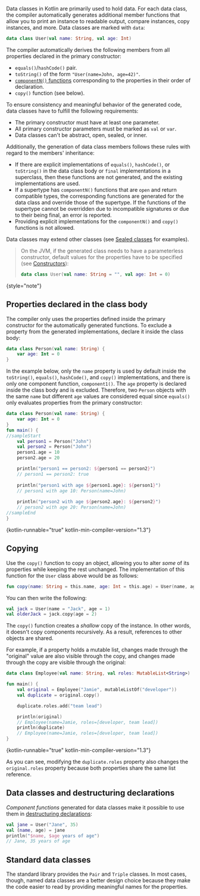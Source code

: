[//]: # (title: Data classes)

Data classes in Kotlin are primarily used to hold data. For each data class, the compiler automatically generates 
additional member functions that allow you to print an instance to readable output, compare instances, copy instances, and more.
Data classes are marked with `data`:

```kotlin
data class User(val name: String, val age: Int)
```

The compiler automatically derives the following members from all properties declared in the primary constructor:

* `equals()`/`hashCode()` pair.
* `toString()` of the form `"User(name=John, age=42)"`.
* [`componentN()` functions](destructuring-declarations.md) corresponding to the properties in their order of declaration.
* `copy()` function (see below).

To ensure consistency and meaningful behavior of the generated code, data classes have to fulfill the following requirements:

* The primary constructor must have at least one parameter.
* All primary constructor parameters must be marked as `val` or `var`.
* Data classes can't be abstract, open, sealed, or inner.

Additionally, the generation of data class members follows these rules with regard to the members' inheritance:

* If there are explicit implementations of `equals()`, `hashCode()`, or `toString()` in the data class body or
  `final` implementations in a superclass, then these functions are not generated, and the existing
  implementations are used.
* If a supertype has `componentN()` functions that are `open` and return compatible types, the
  corresponding functions are generated for the data class and override those of the supertype. If the functions of the
  supertype cannot be overridden due to incompatible signatures or due to their being final, an error is reported.
* Providing explicit implementations for the `componentN()` and `copy()` functions is not allowed.

Data classes may extend other classes (see [Sealed classes](sealed-classes.md) for examples).

> On the JVM, if the generated class needs to have a parameterless constructor, default values for the properties have
> to be specified (see [Constructors](classes.md#constructors)):
> 
> ```kotlin
> data class User(val name: String = "", val age: Int = 0)
> ```
>
{style="note"}

## Properties declared in the class body

The compiler only uses the properties defined inside the primary constructor for the automatically generated
functions. To exclude a property from the generated implementations, declare it inside the class body:

```kotlin
data class Person(val name: String) {
    var age: Int = 0
}
```

In the example below, only the `name` property is used by default inside the `toString()`, `equals()`, `hashCode()`, 
and `copy()` implementations, and there is only one component function, `component1()`. 
The `age` property is declared inside the class body and is excluded.
Therefore, two `Person` objects with the same `name` but different `age` values are considered equal since `equals()` 
only evaluates properties from the primary constructor:

```kotlin
data class Person(val name: String) {
    var age: Int = 0
}
fun main() {
//sampleStart
    val person1 = Person("John")
    val person2 = Person("John")
    person1.age = 10
    person2.age = 20

    println("person1 == person2: ${person1 == person2}")
    // person1 == person2: true
  
    println("person1 with age ${person1.age}: ${person1}")
    // person1 with age 10: Person(name=John)
  
    println("person2 with age ${person2.age}: ${person2}")
    // person2 with age 20: Person(name=John)
//sampleEnd
}
```
{kotlin-runnable="true" kotlin-min-compiler-version="1.3"}

## Copying

Use the `copy()` function to copy an object, allowing you to alter _some_ of its properties while keeping the rest unchanged.
The implementation of this function for the `User` class above would be as follows:

```kotlin
fun copy(name: String = this.name, age: Int = this.age) = User(name, age)
```

You can then write the following:

```kotlin
val jack = User(name = "Jack", age = 1)
val olderJack = jack.copy(age = 2)
```

The `copy()` function creates a _shallow_ copy of the instance. In other words, it doesn't copy components recursively.
As a result, references to other objects are shared.

For example, if a property holds a mutable list, changes made through the "original" value are also visible through the copy,
and changes made through the copy are visible through the original:

```kotlin
data class Employee(val name: String, val roles: MutableList<String>)

fun main() {
    val original = Employee("Jamie", mutableListOf("developer"))
    val duplicate = original.copy()

    duplicate.roles.add("team lead")

    println(original) 
    // Employee(name=Jamie, roles=[developer, team lead])
    println(duplicate) 
    // Employee(name=Jamie, roles=[developer, team lead])
}
```
{kotlin-runnable="true" kotlin-min-compiler-version="1.3"}

As you can see, modifying the `duplicate.roles` property also changes the `original.roles` property because both properties share the same list reference.

## Data classes and destructuring declarations

_Component functions_ generated for data classes make it possible to use them in [destructuring declarations](destructuring-declarations.md):

```kotlin
val jane = User("Jane", 35)
val (name, age) = jane
println("$name, $age years of age") 
// Jane, 35 years of age
```

## Standard data classes

The standard library provides the `Pair` and `Triple` classes. In most cases, though, named data classes are a better design choice
because they make the code easier to read by providing meaningful names for the properties.